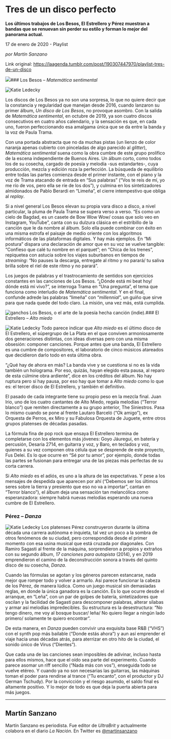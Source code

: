 # Tres de un disco perfecto

**Los últimos trabajos de Los Besos, El Estrellero y Pérez muestran a bandas que se renuevan sin perder su estilo y forman lo mejor del panorama actual.**

17 de enero de 2020 - Playlist

_por Martín Sanzano_

Link original: https://laagenda.tumblr.com/post/190307447970/playlist-tres-de-un-disco

![](https://64.media.tumblr.com/1570b46173d75f2de181269ede5d8597/6d48d938f90fda72-19/s500x750/6511bc9fe35491637976fcac95ced08bcd49e595.jpg)### Los Besos – *Matemática sentimental*

![Katie Ledecky](https://64.media.tumblr.com/d3cfe79edc537cd6ea1c37e8b087ad4b/6d48d938f90fda72-8d/s400x600/189961f2b6956fea08c39708153b996c4cb47307.jpg)

Los discos de Los Besos ya no son una sorpresa, lo que no quiere decir que la constancia y regularidad que manejan desde 2016, cuando lanzaron su primer álbum, *Un disco de Los Besos*, no provoque asombro. Con la salida de *Matemática sentimental*, en octubre de 2019, ya son cuatro discos consecutivos en cuatro años calendario, y la sensación es que, en cada uno, fueron perfeccionando esa amalgama única que se da entre la banda y la voz de Paula Trama. 

Con una portada abstracta que no da muchas pistas (un lienzo de color naranja apenas cubierto con pinceladas de algo parecido al *glitter*), *Matemática sentimental* suena como la obra cumbre de este grupo prolífico de la escena independiente de Buenos Aires. Un álbum corto, como todos los de su cosecha, cargado de poesía y melodía -sus estandartes-, cuya producción, mezcla y edición roza la perfección. La búsqueda de equilibrio entre todas las partes comienza desde el primer instante, con el piano y la voz de Trama atacando de entrada en “Sus palabras” (“Vos te reís de mí, yo me río de vos, pero ella se ríe de los dos”), y culmina en los sintetizadores almidonados de Pablo Berardi en “Limeña”, el cierre intempestivo que obliga al *replay*. 

Si a nivel general Los Besos elevan su propia vara disco a disco, a nivel particular, la pluma de Paula Trama se supera verso a verso. “Es como un cielo de Bagdad, es un casete de Bow Wow Wow/ cosas que solo veo en Instagram, YouTube”, canta con su dulzura clásica en el estribillo de la canción que le da nombre al álbum. Solo ella puede combinar con éxito en una misma estrofa el paisaje de medio oriente con los algoritmos informáticos de las plataformas digitales. Y hay más ejemplos. En “Mi postura” dispara una declaración de amor que en su voz se vuelve tangible: “Confieso que calé tu nombre en el parquet”; en “Chica de los trenes”, repiquetea con astucia sobre los viajes suburbanos en tiempos de *streaming*: “No pauses la descarga, entregate al ritmo y no parará/ tu saliva brilla sobre el riel de este ritmo y no parará”.

Los juegos de palabras y el trastrocamiento de sentidos son ejercicios constantes en las canciones de Los Besos. “¿Dónde está mi beat hoy/ dónde está mi vivo?”, se interroga Trama en “Una pregunta”, el tema que funciona como interludio de *Matemática sentimental*. Y en el final, confunde adrede las palabras “limeña” con “*millennial*”, un guiño que sirve para que nada quede del todo claro. La misión, una vez más, está cumplida. 

![ganchos](https://64.media.tumblr.com/1570b46173d75f2de181269ede5d8597/6d48d938f90fda72-19/s500x750/6511bc9fe35491637976fcac95ced08bcd49e595.jpg) Los Besos, o el arte de la poesía hecha canción (indie).### El Estrellero – *Alto miedo*

![Katie Ledecky](https://64.media.tumblr.com/7741108d559cf4b3147bf3b20e61fdeb/6d48d938f90fda72-58/s400x600/2c54eb436b07b89557ab228b52aeefd92d0ab53e.jpg)
Todo parece indicar que *Alto miedo* es el último disco de El Estrellero, el súpergrupo de La Plata en el que conviven armoniosamente dos generaciones distintas, con ideas diversas pero con una misma obsesión: componer canciones. Porque antes que una banda, El Estrellero es una cumbre de compositores, el laboratorio de cinco músicos atareados que decidieron darlo todo en esta última obra.

“¿Qué hay de ahora en más? La banda vive y se cuestiona si no es la vida también un holograma. Por eso, quizás, hayan elegido esta pausa, al reparo de esta cúlmine obra ardiente”, dice en los créditos del álbum. No hay ruptura pero sí hay pausa, por eso hay que tomar a *Alto miedo* como lo que es: el tercer disco de El Estrellero, y también el definitivo.

El pasado de cada integrante tiene su propio peso en la mezcla final. Juan Irio, uno de los cuatro cantantes de Alto Miedo, regala melodías (“Terror blanco”) que remiten directamente a su grupo anterior, The Siniestros. Pasa lo mismo cuando se pone al frente Lautaro Barceló (“Ok amigo”), ex Orquesta de Perros, ex Miro y su Fabulosa Orquesta de Juguete, entre otros grupos platenses de décadas pasadas.

La fórmula fina de pop rock que ensaya El Estrellero termina de completarse con los elementos más jóvenes: Goyo Jáuregui, en batería y percusión, Desaria 2714, en guitarra y voz, y Baro, en teclados y voz, quienes a su vez componen otra célula que se desprende de este proyecto, Fus Delei. Es lo que ocurre en “Sé por tu amor”, por ejemplo, donde todas las partes se fusionan para entregar una de las piezas más perfectas de su corta carrera.

Si *Alto miedo* es el adiós, es uno a la altura de las expectativas. Y pese a los mensajes de despedida que aparecen por ahí (“Debemos ser los últimos seres sobre la tierra y presiento que eso no va a importar”, cantan en “Terror blanco”), el álbum deja una sensación tan melancólica como esperanzadora: siempre habrá nuevas melodías esperando una nueva cumbre de El Estrellero. 

### Pérez – *Danza*

![Katie Ledecky](https://64.media.tumblr.com/347cbbb65a3590f8b838958bd882feea/6d48d938f90fda72-a8/s400x600/22476aed51a433e85be0c7ebaf9e41e934e0a300.jpg)
Los platenses Pérez construyeron durante la última década una carrera autónoma e inquieta, tal vez un poco a la sombra de otros fenómenos de su ciudad, pero correspondida desde el primer momento con esa usina musical que está cruzada por diagonales. Con Ramiro Sagasti al frente de la máquina, sorprendieron a propios y extraños con su segundo álbum, *17 canciones para autopista* (2014), y en 2019 emprendieron el camino de la deconstrucción sonora a través del quinto disco de su cosecha, *Danza*. 

Cuando las fórmulas se agotan y los géneros parecen estancarse, nada mejor que romper todo y volver a armarlo. Así parece funcionar la cabeza de los Pérez, de manera lúdica. Como un juego musical sin demasiadas reglas, en donde la única ganadora es la canción. Es lo que ocurre desde el arranque, en “Leña”, con un par de golpes de batería, sintetizadores que oscilan y la facilidad de Sagasti para descomponer palabras, alterar sílabas y armar así melodías impredecibles. Su estructura es la desestructura: “No tengo dinero, me voy al bosque buscar/ leña/ No quiero llegar a ningún lado primero/ solamente te quiero encontrar”.

De esta manera, en *Danza* pueden convivir una exquisita base R&B (“VHS”) con el synth pop más bailable (“Donde estás ahora”) y aun así emprender el viaje hacia unas décadas atrás, para aterrizar en otro hito de la ciudad, el sonido único de Virus (“Dientes”).

Que cada una de las canciones sean imposibles de adivinar, incluso hasta para ellos mismos, hace que el oído sea parte del experimento. Cuando parece asomar un riff sencillo (“Nada más con vos”), enseguida todo se vuelve etéreo. Y cuando ya no son necesarias las guitarras, las máquinas toman el poder para rendirse al trance (“Tu encanto”, con el productor y DJ German Tschudy). Por la convicción y el riesgo asumido, el saldo final es altamente positivo. Y lo mejor de todo es que deja la puerta abierta para más juegos.

  




---

Martín Sanzano
--------------

 Martín Sanzano es periodista. Fue editor de *UltraBrit* y actualmente colabora en el diario *La Nación*. En Twitter es [@martinsanzano](https://twitter.com/martinsanzano?lang=es%20)

